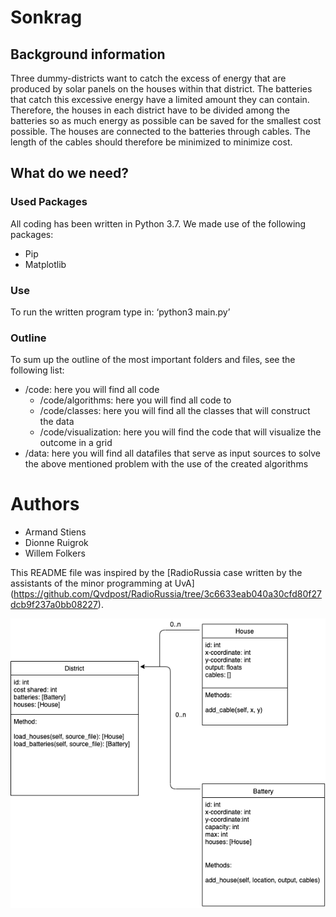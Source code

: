# Sonkrag  
## Background information  
Three dummy-districts want to catch the excess of energy that are produced by solar panels on the houses within that district. The batteries that catch this excessive energy have a limited amount they can contain. Therefore, the houses in each district have to be divided among the batteries so as much energy as possible can be saved for the smallest cost possible. The houses are connected to the batteries through cables. The length of the cables should therefore be minimized to minimize cost.  

## What do we need?
### Used Packages  
All coding has been written in Python 3.7. We made use of the following packages:  
-	Pip  
-	Matplotlib  
### Use  
To run the written program type in:
‘python3 main.py’
### Outline  
To sum up the outline of the most important folders and files, see the following list: 
*   /code: here you will find all code
	* /code/algorithms: here you will find all code to 
	* /code/classes: here you will find all the classes that will construct the data 
	* /code/visualization: here you will find the code that will visualize the outcome in a grid
*   /data: here you will find all datafiles that serve as input sources to solve the above mentioned problem with the use of the created algorithms  

# Authors  
*   Armand Stiens  
*   Dionne Ruigrok  
*   Willem Folkers  

This README file was inspired by the [RadioRussia case written by the assistants of the minor programming at UvA] (https://github.com/Qvdpost/RadioRussia/tree/3c6633eab040a30cfd80f27dcb9f237a0bb08227).  


  
![UML](docs/images/DESIGN.png)  

